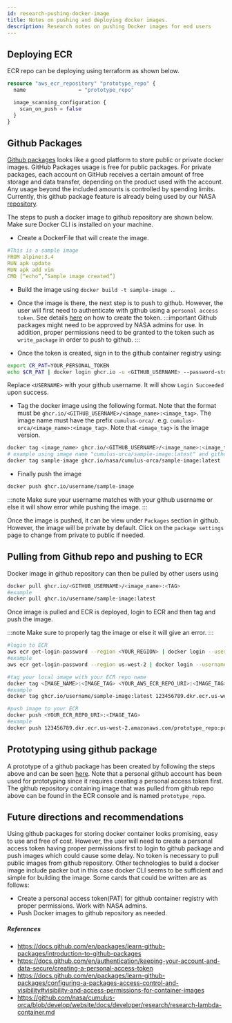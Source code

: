 ```yaml
---
id: research-pushing-docker-image
title: Notes on pushing and deploying docker images.
description: Research notes on pushing Docker images for end users
---
```


## Deploying ECR

ECR repo can be deploying using terraform as shown below.

```terraform
resource "aws_ecr_repository" "prototype_repo" {
  name                 = "prototype_repo"

  image_scanning_configuration {
    scan_on_push = false
  }
}
```

## Github Packages

[Github packages](https://docs.github.com/en/packages/learn-github-packages/introduction-to-github-packages) looks like a good platform to store public or private docker images. GitHub Packages usage is free for public packages. For private packages, each account on GitHub receives a certain amount of free storage and data transfer, depending on the product used with the account. Any usage beyond the included amounts is controlled by spending limits. Currently, this github package feature is already being used by our NASA [repository](https://github.com/orgs/nasa/packages).

The steps to push a docker image to github repository are shown below. Make sure Docker CLI is installed on your machine.

- Create a DockerFile that will create the image. 

```yaml
#This is a sample image
FROM alpine:3.4
RUN apk update
RUN apk add vim 
CMD [“echo”,”Sample image created”]
```
- Build the image using `docker build -t sample-image .`. 
- Once the image is there, the next step is to push to github. However, the user will first need to authenticate with github using a `personal access token`. See details [here](https://docs.github.com/en/authentication/keeping-your-account-and-data-secure/creating-a-personal-access-token) on how to create the token. 
:::important
Github packages might need to be approved by NASA admins for use. In addition, proper permissions need to be granted to the token such as `write_package` in order to push to github.
:::

- Once the token is created, sign in to the github container registry using:
```bash
export CR_PAT=YOUR_PERSONAL_TOKEN
echo $CR_PAT | docker login ghcr.io -u <GITHUB_USERNAME> --password-stdin
```
Replace `<USERNAME>` with your github username. It will show `Login Succeeded` upon success.

- Tag the docker image using the following format. Note that the format must be `ghcr.io/<GITHUB_USERNAME>/<image_name>:<image_tag>`. The image name must have the prefix `cumulus-orca/`. e.g. `cumulus-orca/<image_name>:<image_tag>`. Note that `<image_tag>` is the image version.
```bash
docker tag <image_name> ghcr.io/<GITHUB_USERNAME>/<image_name>:<image_tag>
# example using image name "cumulus-orca/sample-image:latest" and github username "nasa"
docker tag sample-image ghcr.io/nasa/cumulus-orca/sample-image:latest
```
- Finally push the image
```bash
docker push ghcr.io/username/sample-image
```
:::note
Make sure your username matches with your github username or else it will show error while pushing the image.
:::

Once the image is pushed, it  can be view under `Packages` section in github. However, the image will be private by default. Click on the `package settings` page to change from private to public if needed.

## Pulling from Github repo and pushing to ECR

Docker image in github repository can then be pulled by other users using 

```bash
docker pull ghcr.io/<GITHUB_USERNAME>/<image_name>:<TAG>
#example 
docker pull ghcr.io/username/sample-image:latest

```
Once image is pulled and ECR is deployed, login to ECR and then tag and push the image.

:::note
Make sure to properly tag the image or else it will give an error.
:::

```bash
#login to ECR
aws ecr get-login-password --region <YOUR_REGION> | docker login --username AWS --password-stdin <YOUR_AWS_ACCOUNT_ID>.dkr.ecr.<YOUR_REGION>.amazonaws.com
#example
aws ecr get-login-password --region us-west-2 | docker login --username AWS --password-stdin 123456789.dkr.ecr.us-west-2.amazonaws.com
```

```bash
#tag your local image with your ECR repo name
docker tag <IMAGE_NAME>:<IMAGE_TAG> <YOUR_AWS_ECR_REPO_URI>:<IMAGE_TAG>
#example
docker tag ghcr.io/username/sample-image:latest 123456789.dkr.ecr.us-west-2.amazonaws.com/prototype_repo:prototype
```


```bash
#push image to your ECR
docker push <YOUR_ECR_REPO_URI>:<IMAGE_TAG>
#example 
docker push 123456789.dkr.ecr.us-west-2.amazonaws.com/prototype_repo:prototype
```

## Prototyping using github package

A prototype of a github package has been created by following the steps above and can be seen [here](https://github.com/users/rizbihassan/packages/container/package/cumulus-orca/sample-image). Note that a personal github account has been used for prototyping since it requires creating a personal access token first. The github repository containing image that was pulled from github repo above can be found in the ECR console and is named `prototype_repo`.

## Future directions and recommendations
Using github packages for storing docker container looks promising, easy to use and free of cost. However, the user will need to create a personal access token having proper permissions first to login to github package and push images which could cause some delay. No token is necessary to pull public images from github repository. Other technologies to build a docker image include packer but in this case docker CLI seems to be sufficient and simple for building the image.
Some cards that  could be written are as follows:
- Create a personal access token(PAT) for github container registry with proper permissions. Work with NASA admins.
- Push Docker images to github repository as needed.

##### References
- https://docs.github.com/en/packages/learn-github-packages/introduction-to-github-packages
- https://docs.github.com/en/authentication/keeping-your-account-and-data-secure/creating-a-personal-access-token
- https://docs.github.com/en/packages/learn-github-packages/configuring-a-packages-access-control-and-visibility#visibility-and-access-permissions-for-container-images
- https://github.com/nasa/cumulus-orca/blob/develop/website/docs/developer/research/research-lambda-container.md